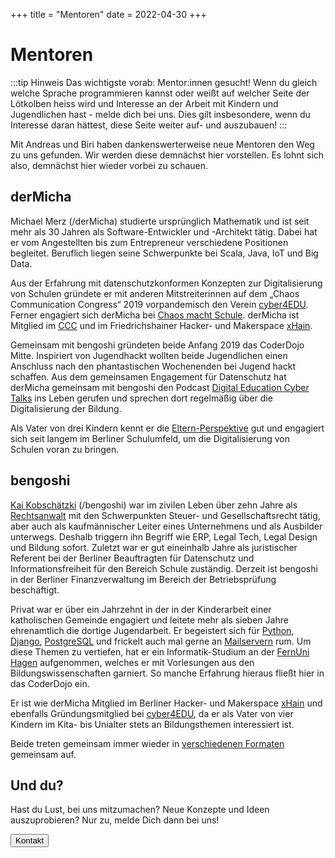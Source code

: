 +++
title = "Mentoren"
date = 2022-04-30
+++

<script lang="ts">
  import Avatar from '$lib/components/Avatar.svelte';
  import Button from '$lib/components/Button.svelte';

  import User from 'phosphor-svelte/lib/User';
</script>

# Mentoren

:::tip Hinweis
Das wichtigste vorab: Mentor:innen gesucht! Wenn du gleich welche Sprache programmieren kannst oder weißt auf welcher
Seite der Lötkolben heiss wird und Interesse an der Arbeit mit Kindern und Jugendlichen hast - melde dich bei uns. Dies gilt insbesondere, wenn du Interesse daran hättest, diese Seite weiter auf- und auszubauen!
:::

Mit Andreas und Biri haben dankenswerterweise neue Mentoren den Weg zu uns gefunden. Wir werden diese demnächst hier vorstellen. Es lohnt sich also, demnächst hier wieder vorbei zu schauen.

## derMicha

<Avatar src="https://dect42.de/images/derMicha.jpg" alt="derMicha" float="right" />

Michael Merz (/derMicha) studierte ursprünglich Mathematik und ist seit mehr als 30 Jahren als Software-Entwickler und -Architekt tätig. Dabei hat er vom Angestellten bis zum Entrepreneur verschiedene Positionen begleitet. Beruflich liegen seine Schwerpunkte bei Scala, Java, IoT und Big Data.

Aus der Erfahrung mit datenschutzkonformen Konzepten zur Digitalisierung von Schulen gründete er mit anderen
Mitstreiterinnen auf dem „Chaos Communication Congress“ 2019 vorpandemisch den Verein
[cyber4EDU](https://cyber4edu.org). Ferner engagiert sich derMicha bei [Chaos macht Schule](https://ccc.de/schule).
derMicha ist Mitglied im [CCC](https://ccc.de/schule) und im Friedrichshainer Hacker- und Makerspace
[xHain](https://x-hain.de/).

Gemeinsam mit bengoshi gründeten beide Anfang 2019 das CoderDojo Mitte. Inspiriert von
Jugendhackt wollten beide Jugendlichen einen Anschluss nach den phantastischen Wochenenden bei Jugend hackt schaffen.
Aus dem gemeinsamen Engagement für Datenschutz hat derMicha gemeinsam mit bengoshi den Podcast
[Digital Education Cyber Talks](https://dect42.de) ins Leben gerufen und sprechen dort regelmäßig über die
Digitalisierung der Bildung.

Als Vater von drei Kindern kennt er die [Eltern-Perspektive](https://media.ccc.de/v/rc3-2021-xhain-899-spuren-im-netz) gut und engagiert sich seit langem im Berliner Schulumfeld, um die Digitalisierung von Schulen voran zu bringen.

## bengoshi

<Avatar src="https://dect42.de/images/bengoshi.jpg" alt="bengoshi" float="right" />

[Kai Kobschätzki](https://de.linkedin.com/in/kai-bengoshi-kobsch%C3%A4tzki-3b1a98170) (/bengoshi) war im zivilen Leben über zehn Jahre als [Rechtsanwalt](https://media.ccc.de/v/camp2023-74-was_passiert_eigentlich_im_jurastudium) mit den Schwerpunkten Steuer- und
Gesellschaftsrecht tätig, aber auch als kaufmännischer Leiter eines Unternehmens und als Ausbilder unterwegs. Deshalb triggern ihn Begriff wie ERP, Legal Tech, Legal Design und Bildung sofort. Zuletzt war er gut
eineinhalb Jahre als juristischer Referent bei der Berliner Beauftragten für Datenschutz und Informationsfreiheit für den Bereich Schule zuständig. Derzeit ist bengoshi in der Berliner Finanzverwaltung im Bereich der Betriebsprüfung beschäftigt.

Privat war er über ein Jahrzehnt in der in der Kinderarbeit einer katholischen Gemeinde engagiert und leitete mehr als
sieben Jahre ehrenamtlich die dortige Jugendarbeit. Er begeistert sich für [Python](https://www.python.org/), [Django](https://www.djangoproject.com/), [PostgreSQL](https://www.postgresql.org/) und frickelt auch
mal gerne an [Mailservern](https://www.postfix.org/) rum. Um diese Themen zu vertiefen, hat er ein Informatik-Studium an der [FernUni Hagen](https://www.fernuni-hagen.de/) aufgenommen, welches er mit Vorlesungen aus den Bildungswissenschaften garniert. So manche Erfahrung hieraus fließt hier in das CoderDojo ein.

Er ist wie derMicha Mitglied im Berliner Hacker- und Makerspace [xHain](https://x-hain.de) und ebenfalls
Gründungsmitglied bei [cyber4EDU](https://cyber4edu.org), da er als Vater von vier Kindern im Kita- bis Unialter stets an Bildungsthemen interessiert ist.

Beide treten gemeinsam immer wieder in [verschiedenen Formaten](https://media.ccc.de/v/ptt-234--na-und-ich-habe-doch-nichts-zu-verbergen-mit-bildern-den-datenschutz-einfach-und-zielgruppengerecht-erklren) gemeinsam auf.

## Und du?

Hast du Lust, bei uns mitzumachen? Neue Konzepte und Ideen auszuprobieren? Nur zu, melde Dich dann bei uns!

<div class="flex justify-center py-2">
    <Button href="/contact/">
        <User size={24} /> Kontakt
    </Button>
</div>
